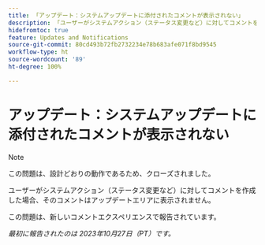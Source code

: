 ```yaml
---
title: 「アップデート：システムアップデートに添付されたコメントが表示されない」
description: 「ユーザーがシステムアクション（ステータス変更など）に対してコメントを作成した場合、そのコメントはアップデートエリアに表示されません。」
hidefromtoc: true
feature: Updates and Notifications
source-git-commit: 80cd493b72fb2732234e78b683afe071f8bd9545
workflow-type: ht
source-wordcount: '89'
ht-degree: 100%

---
```



# アップデート：システムアップデートに添付されたコメントが表示されない

<!--

>[!NOTE]
>
>This issue has been closed because it is working as designed.

-->

>[!NOTE]
>
>この問題は、設計どおりの動作であるため、クローズされました。

ユーザーがシステムアクション（ステータス変更など）に対してコメントを作成した場合、そのコメントはアップデートエリアに表示されません。

この問題は、新しいコメントエクスペリエンスで報告されています。

_最初に報告されたのは 2023年10月27日（PT）です。_
